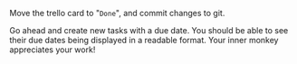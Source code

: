 Move the trello card to "`Done`", and commit changes to git.

Go ahead and create new tasks with a due date. You should be able to see their due dates being displayed in a readable format. Your inner monkey appreciates your work!
